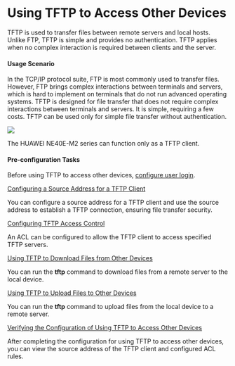 Using TFTP to Access Other Devices
==================================

TFTP is used to transfer files between remote servers and local hosts. Unlike FTP, TFTP is simple and provides no authentication. TFTP applies when no complex interaction is required between clients and the server.

#### Usage Scenario

In the TCP/IP protocol suite, FTP is most commonly used to transfer files. However, FTP brings complex interactions between terminals and servers, which is hard to implement on terminals that do not run advanced operating systems. TFTP is designed for file transfer that does not require complex interactions between terminals and servers. It is simple, requiring a few costs. TFTP can be used only for simple file transfer without authentication.

![](../../../../public_sys-resources/note_3.0-en-us.png) 

The HUAWEI NE40E-M2 series can function only as a TFTP client.



#### Pre-configuration Tasks

Before using TFTP to access other devices, [configure user login](dc_vrp_basic_cfg_0024.html).


[Configuring a Source Address for a TFTP Client](../../../../software/nev8r10_vrpv8r16/user/vrp/dc_vrp_basic_cfg_0089.html)

You can configure a source address for a TFTP client and use the source address to establish a TFTP connection, ensuring file transfer security.

[Configuring TFTP Access Control](../../../../software/nev8r10_vrpv8r16/user/vrp/dc_vrp_basic_cfg_0090.html)

An ACL can be configured to allow the TFTP client to access specified TFTP servers.

[Using TFTP to Download Files from Other Devices](../../../../software/nev8r10_vrpv8r16/user/vrp/dc_vrp_basic_cfg_0091.html)

You can run the **tftp** command to download files from a remote server to the local device.

[Using TFTP to Upload Files to Other Devices](../../../../software/nev8r10_vrpv8r16/user/vrp/dc_vrp_basic_cfg_0092.html)

You can run the **tftp** command to upload files from the local device to a remote server.

[Verifying the Configuration of Using TFTP to Access Other Devices](../../../../software/nev8r10_vrpv8r16/user/vrp/dc_vrp_basic_cfg_0093.html)

After completing the configuration for using TFTP to access other devices, you can view the source address of the TFTP client and configured ACL rules.